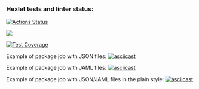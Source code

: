 ### Hexlet tests and linter status:
[![Actions Status](https://github.com/AnisimoffA/python-project-50/workflows/hexlet-check/badge.svg)](https://github.com/AnisimoffA/python-project-50/actions)

<a href="https://codeclimate.com/github/AnisimoffA/python-project-50/maintainability"><img src="https://api.codeclimate.com/v1/badges/feb3e3685140c80999d4/maintainability" /></a>

[![Test Coverage](https://api.codeclimate.com/v1/badges/feb3e3685140c80999d4/test_coverage)](https://codeclimate.com/github/AnisimoffA/python-project-50/test_coverage)

Example of package job with JSON files: 
[![asciicast](https://asciinema.org/a/fQ1JitETjm2DMiNDA0If3JG6W.svg)](https://asciinema.org/a/fQ1JitETjm2DMiNDA0If3JG6W)

Example of package job with JAML files: 
[![asciicast](https://asciinema.org/a/0SxxnbVHCUtQfUiOkgoXmwPoj.svg)](https://asciinema.org/a/0SxxnbVHCUtQfUiOkgoXmwPoj)

Example of package job with JSON/JAML files in the plain style: 
[![asciicast](https://asciinema.org/a/0YWJr3OhpCgoLS4jcag8rusQS.svg)](https://asciinema.org/a/0YWJr3OhpCgoLS4jcag8rusQS)